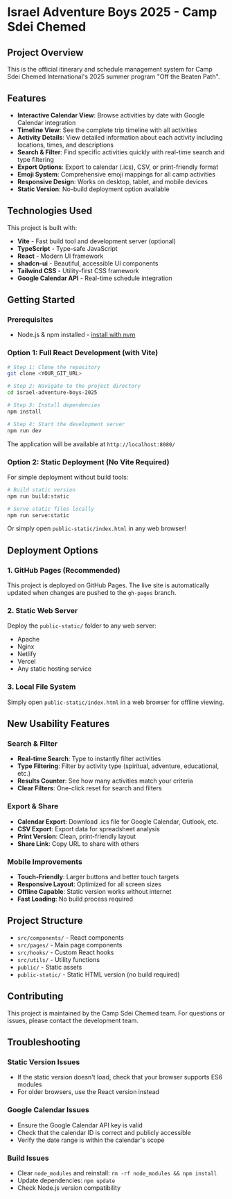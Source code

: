 # Israel Adventure Boys 2025 - Camp Sdei Chemed

## Project Overview

This is the official itinerary and schedule management system for Camp Sdei Chemed International's 2025 summer program "Off the Beaten Path".

## Features

- **Interactive Calendar View**: Browse activities by date with Google Calendar integration
- **Timeline View**: See the complete trip timeline with all activities
- **Activity Details**: View detailed information about each activity including locations, times, and descriptions
- **Search & Filter**: Find specific activities quickly with real-time search and type filtering
- **Export Options**: Export to calendar (.ics), CSV, or print-friendly format
- **Emoji System**: Comprehensive emoji mappings for all camp activities
- **Responsive Design**: Works on desktop, tablet, and mobile devices
- **Static Version**: No-build deployment option available

## Technologies Used

This project is built with:

- **Vite** - Fast build tool and development server (optional)
- **TypeScript** - Type-safe JavaScript
- **React** - Modern UI framework
- **shadcn-ui** - Beautiful, accessible UI components
- **Tailwind CSS** - Utility-first CSS framework
- **Google Calendar API** - Real-time schedule integration

## Getting Started

### Prerequisites

- Node.js & npm installed - [install with nvm](https://github.com/nvm-sh/nvm#installing-and-updating)

### Option 1: Full React Development (with Vite)

```sh
# Step 1: Clone the repository
git clone <YOUR_GIT_URL>

# Step 2: Navigate to the project directory
cd israel-adventure-boys-2025

# Step 3: Install dependencies
npm install

# Step 4: Start the development server
npm run dev
```

The application will be available at `http://localhost:8080/`

### Option 2: Static Deployment (No Vite Required)

For simple deployment without build tools:

```sh
# Build static version
npm run build:static

# Serve static files locally
npm run serve:static
```

Or simply open `public-static/index.html` in any web browser!

## Deployment Options

### 1. GitHub Pages (Recommended)
This project is deployed on GitHub Pages. The live site is automatically updated when changes are pushed to the `gh-pages` branch.

### 2. Static Web Server
Deploy the `public-static/` folder to any web server:
- Apache
- Nginx
- Netlify
- Vercel
- Any static hosting service

### 3. Local File System
Simply open `public-static/index.html` in a web browser for offline viewing.

## New Usability Features

### Search & Filter
- **Real-time Search**: Type to instantly filter activities
- **Type Filtering**: Filter by activity type (spiritual, adventure, educational, etc.)
- **Results Counter**: See how many activities match your criteria
- **Clear Filters**: One-click reset for search and filters

### Export & Share
- **Calendar Export**: Download .ics file for Google Calendar, Outlook, etc.
- **CSV Export**: Export data for spreadsheet analysis
- **Print Version**: Clean, print-friendly layout
- **Share Link**: Copy URL to share with others

### Mobile Improvements
- **Touch-Friendly**: Larger buttons and better touch targets
- **Responsive Layout**: Optimized for all screen sizes
- **Offline Capable**: Static version works without internet
- **Fast Loading**: No build process required

## Project Structure

- `src/components/` - React components
- `src/pages/` - Main page components
- `src/hooks/` - Custom React hooks
- `src/utils/` - Utility functions
- `public/` - Static assets
- `public-static/` - Static HTML version (no build required)

## Contributing

This project is maintained by the Camp Sdei Chemed team. For questions or issues, please contact the development team.

## Troubleshooting

### Static Version Issues
- If the static version doesn't load, check that your browser supports ES6 modules
- For older browsers, use the React version instead

### Google Calendar Issues
- Ensure the Google Calendar API key is valid
- Check that the calendar ID is correct and publicly accessible
- Verify the date range is within the calendar's scope

### Build Issues
- Clear `node_modules` and reinstall: `rm -rf node_modules && npm install`
- Update dependencies: `npm update`
- Check Node.js version compatibility
